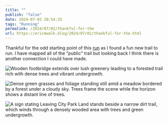 ```yaml
---
title: ""
publish: "false"
date: 2024-07-02 20:54:25
tags: "Running"
permalink: /2024/07/02/thankful-for-the
url: https://ericmwalk.blog/2024/07/02/thankful-for-the.html
---
```


Thankful for the odd starting point of this [run](https://www.strava.com/activities/11795026133) as I found a fun new trail to run. I have mapped all of the “public” trail but looking back I think there is another connection I could have made.

![Wooden footbridge extends over lush greenery leading to a forested trail rich with dense trees and vibrant undergrowth.](https://ericmwalk.blog/uploads/2024/img-0671.jpeg)

![Dense green grasses and foliage standing still amid a meadow bordered by a forest under a cloudy sky. Trees frame the scene while the horizon shows a distant line of trees.](https://ericmwalk.blog/uploads/2024/img-0672.jpeg)

![A sign stating Leaving City Park Land stands beside a narrow dirt trail, which winds through a densely wooded area with trees and green undergrowth.](https://ericmwalk.blog/uploads/2024/img-0673.jpeg)